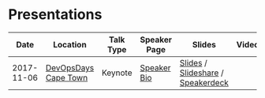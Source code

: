 # Presentations

| Date       | Location                                                                          | Talk Type | Speaker Page                                                                             | Slides                                                                                                                                                                                                 | Video |
|------------|-----------------------------------------------------------------------------------|-----------|------------------------------------------------------------------------------------------|--------------------------------------------------------------------------------------------------------------------------------------------------------------------------------------------------------|-------|
| 2017-11-06 | [DevOpsDays Cape Town](https://www.devopsdays.org/events/2017-cape-town/program/) |  Keynote  | [Speaker Bio](https://www.devopsdays.org/events/2017-cape-town/program/christian-witts/) | [Slides](2017/DevOpsDaysCPT2017) / [Slideshare](https://www.slideshare.net/ChristianWitts/the-cap-theorem-of-humans) / [Speakerdeck](https://speakerdeck.com/christianwitts/the-cap-theorem-of-humans) |       |
